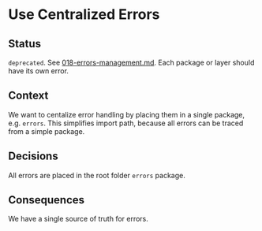# Use Centralized Errors



## Status

`deprecated`. See [018-errors-management.md](./018-errors-management.md). Each package or layer should have its own error.


## Context


We want to centalize error handling by placing them in a single package, e.g. `errors`. This simplifies import path, because all errors can be traced from a simple package.


## Decisions

All errors are placed in the root folder `errors` package. 

## Consequences


We have a single source of truth for errors.
